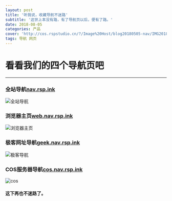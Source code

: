 ```yaml
---
layout: post
title: '听我说，收藏导航不迷路'
subtitle: '这世上本没有路，有了导航页以后，便有了路。'
date: 2018-08-05
categories: 产品
cover: 'http://cos.rspstudio.cn/?/Image%20Host/blog20180505-nav/IMG20180805185656.jpg'
tags: 导航 网页
---
```


# 看看我们的四个导航页吧
---
### 全站导航[nav.rsp.ink](http://nav.rsp.ink)
![全站导航](http://cos.rspstudio.cn/?/Image%20Host/blog20180505-nav/3.png)

### 浏览器主页[web.nav.rsp.ink](http://web.nav.rsp.ink)
![浏览器主页](http://cos.rspstudio.cn/?/Image%20Host/blog20180505-nav/1.png)

### 极客网址导航[geek.nav.rsp.ink](http://geek.nav.rsp.ink)
![极客导航](http://cos.rspstudio.cn/?/Image%20Host/blog20180505-nav/2.png)

### COS服务器导航[cos.nav.rsp.ink](http://cos.nav.rsp.ink)
![cos](http://cos.rspstudio.cn/?/Image%20Host/blog20180505-nav/4.png)

#### 这下再也不迷路了。


